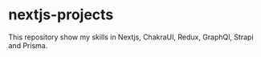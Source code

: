 # nextjs-projects

This repository show my skills in Nextjs, ChakraUI, Redux, GraphQl, Strapi and Prisma.
